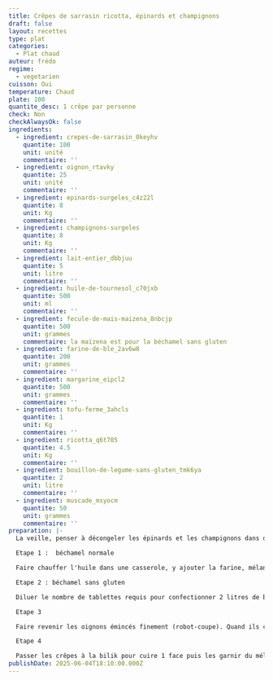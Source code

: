 ```yaml
---
title: Crêpes de sarrasin ricotta, épinards et champignons
draft: false
layout: recettes
type: plat
categories:
  - Plat chaud
auteur: frédo
regime:
  - vegetarien
cuisson: Oui
temperature: Chaud
plate: 100
quantite_desc: 1 crêpe par personne
check: Non
checkAlwaysOk: false
ingredients:
  - ingredient: crepes-de-sarrasin_0keyhv
    quantite: 100
    unit: unité
    commentaire: ''
  - ingredient: oignon_rtavky
    quantite: 25
    unit: unité
    commentaire: ''
  - ingredient: epinards-surgeles_c4z22l
    quantite: 8
    unit: Kg
    commentaire: ''
  - ingredient: champignons-surgeles
    quantite: 8
    unit: Kg
    commentaire: ''
  - ingredient: lait-entier_dbbjuu
    quantite: 5
    unit: litre
    commentaire: ''
  - ingredient: huile-de-tournesol_c70jxb
    quantite: 500
    unit: ml
    commentaire: ''
  - ingredient: fecule-de-mais-maizena_8nbcjp
    quantite: 500
    unit: grammes
    commentaire: la maïzena est pour la béchamel sans gluten
  - ingredient: farine-de-ble_2av6w8
    quantite: 200
    unit: grammes
    commentaire: ''
  - ingredient: margarine_eipcl2
    quantite: 500
    unit: grammes
    commentaire: ''
  - ingredient: tofu-ferme_3ahcls
    quantite: 1
    unit: Kg
    commentaire: ''
  - ingredient: ricotta_q6t705
    quantite: 4.5
    unit: Kg
    commentaire: ''
  - ingredient: bouillon-de-legume-sans-gluten_tmk6ya
    quantite: 2
    unit: litre
    commentaire: ''
  - ingredient: muscade_msyocm
    quantite: 50
    unit: grammes
    commentaire: ''
preparation: |-
  La veille, penser à décongeler les épinards et les champignons dans des gastros à trous pour qu'ils puissent s'égoutter et les stocker en frigo.

  Etape 1 :  béchamel normale

  Faire chauffer l'huile dans une casserole, y ajouter la farine, mélanger à la spatule en bois ou au fouet jusqu'à absorption. Rajouter l'intégralité du lait froid, réduire un peu le feu, saler, poivrer, ajouter la muscade et cuire jusqu'à épaississement. Réserver.

  Etape 2 : béchamel sans gluten

  Diluer le nombre de tablettes requis pour confectionner 2 litres de bouillon de légumes et le porter à ébullition. Diluer à part dans un peu de liquide froid la fécule de maïs (maïzena) et l'incorporer dans le bouillon bouillant. Cuire quelques minutes jusqu'à épaississement. Réserver.

  Etape 3

  Faire revenir les oignons émincés finement (robot-coupe). Quand ils commencent à dorer y ajouter les champignons qui doivent colorer aussi un peu puis enfin les épinards et prolonger la cuisson 15 minutes environ ou jusqu'à ce qu'il n'y ait plus de jus. Portionner les repas végan-sans gluten et y ajouter la béchamel maïzena et le tofu.Portionner les repas végés et y ajouter la béchamel au lait et la ricotta quand le mélange a refroidi.

  Etape 4

  Passer les crêpes à la bilik pour cuire 1 face puis les garnir du mélange épinards etc... les rouler et les placer dans les gastros sur papier sulfurisé. Maintenir au four à 100° jusqu'au moment du service.
publishDate: 2025-06-04T18:10:00.000Z
---
```

